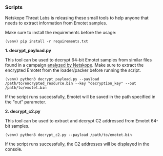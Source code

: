 ### Scripts

Netskope Threat Labs is releasing these small tools to help anyone that needs to extract information from Emotet samples.

Make sure to install the requirements before the usage:

```shell
(venv) pip install -r requirements.txt
```

**1. decrypt_payload.py**

This tool can be used to decrypt 64-bit Emotet samples from similar files found in a campaign [analyzed by Netskope](https://netskope.com/blog/emotet-campaign-using-lnk-files).  Make sure to extract the encrypted Emotet from the loader/packer before running the script.

```shell
(venv) python3 decrypt_payload.py --payload /path/to/encrypted_resource.bin --key "decryption_key" --out /path/to/emotet.bin
```

If the script runs successfully, Emotet will be saved in the path specified in the "out" parameter.

**2. decrypt_c2.py**

This tool can be used to extract and decrypt C2 addressed from Emotet 64-bit samples.

```shell
(venv) python3 decrypt_c2.py --payload /path/to/emotet.bin
```

If the script runs successfully, the C2 addresses will be displayed in the console.